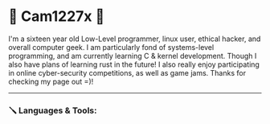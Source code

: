 # 💙 Cam1227x 💙

I'm a sixteen year old Low-Level programmer, linux user, ethical hacker, and overall computer geek. I am particularly fond of systems-level programming, 
and am currently learning C & kernel development. Though I also have plans of learning rust in the future! I also really enjoy participating in online 
cyber-security competitions, as well as game jams. Thanks for checking my page out =)!

---

### 🪛 Languages & Tools:
<br />
